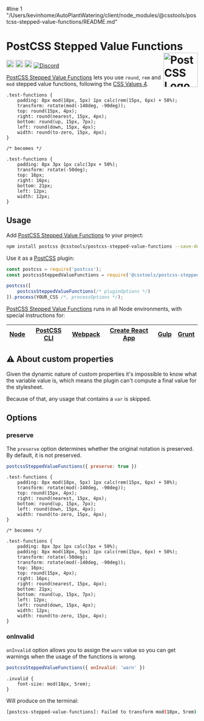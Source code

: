 #line 1 "/Users/kevinhome/AutoPlantWatering/client/node_modules/@csstools/postcss-stepped-value-functions/README.md"
# PostCSS Stepped Value Functions [<img src="https://postcss.github.io/postcss/logo.svg" alt="PostCSS Logo" width="90" height="90" align="right">][postcss]

[<img alt="npm version" src="https://img.shields.io/npm/v/@csstools/postcss-stepped-value-functions.svg" height="20">][npm-url] [<img alt="CSS Standard Status" src="https://cssdb.org/images/badges/stepped-value-functions.svg" height="20">][css-url] [<img alt="Build Status" src="https://github.com/csstools/postcss-plugins/workflows/test/badge.svg" height="20">][cli-url] [<img alt="Discord" src="https://shields.io/badge/Discord-5865F2?logo=discord&logoColor=white">][discord]

[PostCSS Stepped Value Functions] lets you use `round`, `rem` and `mod` stepped value functions, following the [CSS Values 4].

```pcss
.test-functions {
	padding: 8px mod(18px, 5px) 1px calc(rem(15px, 6px) + 50%);
	transform: rotate(mod(-140deg, -90deg));
	top: round(15px, 4px);
	right: round(nearest, 15px, 4px);
	bottom: round(up, 15px, 7px);
	left: round(down, 15px, 4px);
	width: round(to-zero, 15px, 4px);
}

/* becomes */

.test-functions {
	padding: 8px 3px 1px calc(3px + 50%);
	transform: rotate(-50deg);
	top: 16px;
	right: 16px;
	bottom: 21px;
	left: 12px;
	width: 12px;
}
```

## Usage

Add [PostCSS Stepped Value Functions] to your project:

```bash
npm install postcss @csstools/postcss-stepped-value-functions --save-dev
```

Use it as a [PostCSS] plugin:

```js
const postcss = require('postcss');
const postcssSteppedValueFunctions = require('@csstools/postcss-stepped-value-functions');

postcss([
	postcssSteppedValueFunctions(/* pluginOptions */)
]).process(YOUR_CSS /*, processOptions */);
```

[PostCSS Stepped Value Functions] runs in all Node environments, with special
instructions for:

| [Node](INSTALL.md#node) | [PostCSS CLI](INSTALL.md#postcss-cli) | [Webpack](INSTALL.md#webpack) | [Create React App](INSTALL.md#create-react-app) | [Gulp](INSTALL.md#gulp) | [Grunt](INSTALL.md#grunt) |
| --- | --- | --- | --- | --- | --- |

## ⚠️ About custom properties

Given the dynamic nature of custom properties it's impossible to know what the variable value is, which means the plugin can't compute a final value for the stylesheet. 

Because of that, any usage that contains a `var` is skipped.

## Options

### preserve

The `preserve` option determines whether the original notation
is preserved. By default, it is not preserved.

```js
postcssSteppedValueFunctions({ preserve: true })
```

```pcss
.test-functions {
	padding: 8px mod(18px, 5px) 1px calc(rem(15px, 6px) + 50%);
	transform: rotate(mod(-140deg, -90deg));
	top: round(15px, 4px);
	right: round(nearest, 15px, 4px);
	bottom: round(up, 15px, 7px);
	left: round(down, 15px, 4px);
	width: round(to-zero, 15px, 4px);
}

/* becomes */

.test-functions {
	padding: 8px 3px 1px calc(3px + 50%);
	padding: 8px mod(18px, 5px) 1px calc(rem(15px, 6px) + 50%);
	transform: rotate(-50deg);
	transform: rotate(mod(-140deg, -90deg));
	top: 16px;
	top: round(15px, 4px);
	right: 16px;
	right: round(nearest, 15px, 4px);
	bottom: 21px;
	bottom: round(up, 15px, 7px);
	left: 12px;
	left: round(down, 15px, 4px);
	width: 12px;
	width: round(to-zero, 15px, 4px);
}
```

### onInvalid

`onInvalid` option allows you to assign the `warn` value so you can get warnings when the usage of the functions is wrong.

```js
postcssSteppedValueFunctions({ onInvalid: 'warn' })
```

```pcss
.invalid {
	font-size: mod(18px, 5rem);
}
```

Will produce on the terminal:

```bash
[postcss-stepped-value-functions]: Failed to transform mod(18px, 5rem) as the units don't match
```

[cli-url]: https://github.com/csstools/postcss-plugins/actions/workflows/test.yml?query=workflow/test
[css-url]: https://cssdb.org/#stepped-value-functions
[discord]: https://discord.gg/bUadyRwkJS
[npm-url]: https://www.npmjs.com/package/@csstools/postcss-stepped-value-functions

[Gulp PostCSS]: https://github.com/postcss/gulp-postcss
[Grunt PostCSS]: https://github.com/nDmitry/grunt-postcss
[PostCSS]: https://github.com/postcss/postcss
[PostCSS Loader]: https://github.com/postcss/postcss-loader
[PostCSS Stepped Value Functions]: https://github.com/csstools/postcss-plugins/tree/main/plugins/postcss-stepped-value-functions
[CSS Values 4]: https://www.w3.org/TR/css-values-4/#round-func
